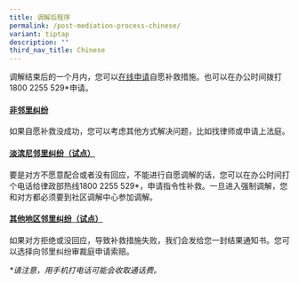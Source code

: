 ```yaml
---
title: 调解后程序
permalink: /post-mediation-process-chinese/
variant: tiptap
description: ""
third_nav_title: Chinese
---
```

<p>调解结束后的一个月内，您可以<a href="https://eservices.mlaw.gov.sg/cmc/mediatorsportal/direct-intake/" rel="noopener nofollow" target="_blank">在线申请</a>自愿补救措施。也可以在办公时间拨打1800
2255 529*申请。</p>
<p></p>
<h4><u>非邻里纠纷</u></h4>
<p>如果自愿补救没成功，您可以考虑其他方式解决问题，比如找律师或申请上法庭。</p>
<h4><u>淡滨尼邻里纠纷（试点）</u></h4>
<p>要是对方不愿意配合或者没有回应，不能进行自愿调解的话，您可以在办公时间打个电话给律政部热线1800 2255 529*，申请指令性补救。一旦进入强制调解，您和对方都必须要到社区调解中心参加调解。</p>
<h4><u>其他地区邻里纠纷（试点）</u></h4>
<p>如果对方拒绝或没回应，导致补救措施失败，我们会发给您一封结果通知书。您可以选择向邻里纠纷审裁庭申请索赔。</p>
<p><em>*请注意，用手机打电话可能会收取通话费。</em>
</p>
